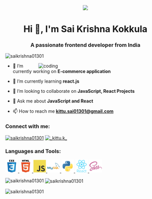 <p align="center">
  <img src="https://cdn.wccftech.com/wp-content/uploads/2016/05/42f584ce79976c2a1990099bd5cf16a7a4047ce1_main_hero_image.jpg" />
</p>
<h1 align="center">Hi 👋, I'm Sai Krishna Kokkula</h1>
<h3 align="center">A passionate frontend developer from India</h3>

<p align="left"> <img src="https://komarev.com/ghpvc/?username=saikrishna01301&label=Profile%20views&color=0e75b6&style=flat" alt="saikrishna01301" /> </p>
<img align="right" alt="coding" width="400" src="https://cdn.dribbble.com/users/1162077/screenshots/3848914/programmer.gif">

- 🔭 I’m currently working on **E-commerce application**

- 🌱 I’m currently learning **react.js**

- 👯 I’m looking to collaborate on **JavaScript, React Projects**

- 💬 Ask me about **JavaScript and React**

- 📫 How to reach me **kittu.sai01301@gmail.com**

<h3 align="left">Connect with me:</h3>
<p align="left">
<a href="https://linkedin.com/in/saikrishna01301" target="blank"><img align="center" src="https://raw.githubusercontent.com/rahuldkjain/github-profile-readme-generator/master/src/images/icons/Social/linked-in-alt.svg" alt="saikrishna01301" height="30" width="40" /></a>
<a href="https://instagram.com/_kittu.k_" target="blank"><img align="center" src="https://raw.githubusercontent.com/rahuldkjain/github-profile-readme-generator/master/src/images/icons/Social/instagram.svg" alt="_kittu.k_" height="30" width="40" /></a>
</p>

<h3 align="left">Languages and Tools:</h3>
<p align="left"> <a href="https://www.w3schools.com/css/" target="_blank" rel="noreferrer"> <img src="https://raw.githubusercontent.com/devicons/devicon/master/icons/css3/css3-original-wordmark.svg" alt="css3" width="40" height="40"/> </a> <a href="https://www.w3.org/html/" target="_blank" rel="noreferrer"> <img src="https://raw.githubusercontent.com/devicons/devicon/master/icons/html5/html5-original-wordmark.svg" alt="html5" width="40" height="40"/> </a> <a href="https://developer.mozilla.org/en-US/docs/Web/JavaScript" target="_blank" rel="noreferrer"> <img src="https://raw.githubusercontent.com/devicons/devicon/master/icons/javascript/javascript-original.svg" alt="javascript" width="40" height="40"/> </a> <a href="https://www.mysql.com/" target="_blank" rel="noreferrer"> <img src="https://raw.githubusercontent.com/devicons/devicon/master/icons/mysql/mysql-original-wordmark.svg" alt="mysql" width="40" height="40"/> </a> <a href="https://www.python.org" target="_blank" rel="noreferrer"> <img src="https://raw.githubusercontent.com/devicons/devicon/master/icons/python/python-original.svg" alt="python" width="40" height="40"/> </a> <a href="https://reactjs.org/" target="_blank" rel="noreferrer"> <img src="https://raw.githubusercontent.com/devicons/devicon/master/icons/react/react-original-wordmark.svg" alt="react" width="40" height="40"/> </a> <a href="https://sass-lang.com" target="_blank" rel="noreferrer"> <img src="https://raw.githubusercontent.com/devicons/devicon/master/icons/sass/sass-original.svg" alt="sass" width="40" height="40"/> </a> </p>

<p><img align="left" src="https://github-readme-stats.vercel.app/api/top-langs?username=saikrishna01301&show_icons=true&locale=en&layout=compact" alt="saikrishna01301" /></p>

<p>&nbsp;<img align="center" src="https://github-readme-stats.vercel.app/api?username=saikrishna01301&show_icons=true&locale=en" alt="saikrishna01301" /></p>

<p><img align="center" src="https://github-readme-streak-stats.herokuapp.com/?user=saikrishna01301&" alt="saikrishna01301" /></p>
